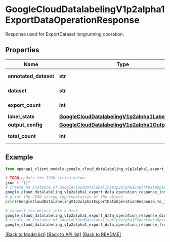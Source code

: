 # GoogleCloudDatalabelingV1p2alpha1ExportDataOperationResponse

Response used for ExportDataset longrunning operation.

## Properties

Name | Type | Description | Notes
------------ | ------------- | ------------- | -------------
**annotated_dataset** | **str** | Output only. The name of annotated dataset in format \&quot;projects/*/datasets/*/annotatedDatasets/*\&quot;. | [optional] 
**dataset** | **str** | Ouptut only. The name of dataset. \&quot;projects/*/datasets/*\&quot; | [optional] 
**export_count** | **int** | Output only. Number of examples exported successfully. | [optional] 
**label_stats** | [**GoogleCloudDatalabelingV1p2alpha1LabelStats**](GoogleCloudDatalabelingV1p2alpha1LabelStats.md) |  | [optional] 
**output_config** | [**GoogleCloudDatalabelingV1p2alpha1OutputConfig**](GoogleCloudDatalabelingV1p2alpha1OutputConfig.md) |  | [optional] 
**total_count** | **int** | Output only. Total number of examples requested to export | [optional] 

## Example

```python
from openapi_client.models.google_cloud_datalabeling_v1p2alpha1_export_data_operation_response import GoogleCloudDatalabelingV1p2alpha1ExportDataOperationResponse

# TODO update the JSON string below
json = "{}"
# create an instance of GoogleCloudDatalabelingV1p2alpha1ExportDataOperationResponse from a JSON string
google_cloud_datalabeling_v1p2alpha1_export_data_operation_response_instance = GoogleCloudDatalabelingV1p2alpha1ExportDataOperationResponse.from_json(json)
# print the JSON string representation of the object
print(GoogleCloudDatalabelingV1p2alpha1ExportDataOperationResponse.to_json())

# convert the object into a dict
google_cloud_datalabeling_v1p2alpha1_export_data_operation_response_dict = google_cloud_datalabeling_v1p2alpha1_export_data_operation_response_instance.to_dict()
# create an instance of GoogleCloudDatalabelingV1p2alpha1ExportDataOperationResponse from a dict
google_cloud_datalabeling_v1p2alpha1_export_data_operation_response_from_dict = GoogleCloudDatalabelingV1p2alpha1ExportDataOperationResponse.from_dict(google_cloud_datalabeling_v1p2alpha1_export_data_operation_response_dict)
```
[[Back to Model list]](../README.md#documentation-for-models) [[Back to API list]](../README.md#documentation-for-api-endpoints) [[Back to README]](../README.md)


